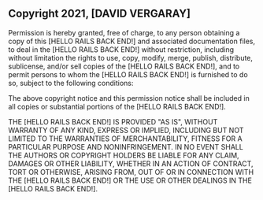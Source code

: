 ## Copyright 2021, [DAVID VERGARAY]

Permission is hereby granted, free of charge, to any person obtaining a copy of this [HELLO RAILS BACK END!] and associated documentation files, to deal in the [HELLO RAILS BACK END!] without restriction, including without limitation the rights to use, copy, modify, merge, publish, distribute, sublicense, and/or sell copies of the [HELLO RAILS BACK END!], and to permit persons to whom the [HELLO RAILS BACK END!] is furnished to do so, subject to the following conditions:

The above copyright notice and this permission notice shall be included in all copies or substantial portions of the [HELLO RAILS BACK END!].

THE [HELLO RAILS BACK END!] IS PROVIDED "AS IS", WITHOUT WARRANTY OF ANY KIND, EXPRESS OR IMPLIED, INCLUDING BUT NOT LIMITED TO THE WARRANTIES OF MERCHANTABILITY, FITNESS FOR A PARTICULAR PURPOSE AND NONINFRINGEMENT. IN NO EVENT SHALL THE AUTHORS OR COPYRIGHT HOLDERS BE LIABLE FOR ANY CLAIM, DAMAGES OR OTHER LIABILITY, WHETHER IN AN ACTION OF CONTRACT, TORT OR OTHERWISE, ARISING FROM, OUT OF OR IN CONNECTION WITH THE [HELLO RAILS BACK END!] OR THE USE OR OTHER DEALINGS IN THE [HELLO RAILS BACK END!].
